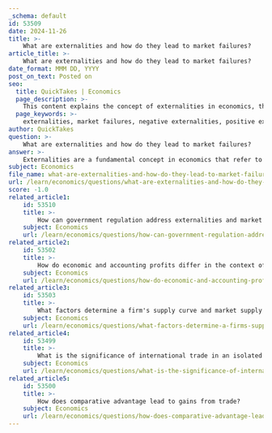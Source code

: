 ```yaml
---
_schema: default
id: 53509
date: 2024-11-26
title: >-
    What are externalities and how do they lead to market failures?
article_title: >-
    What are externalities and how do they lead to market failures?
date_format: MMM DD, YYYY
post_on_text: Posted on
seo:
  title: QuickTakes | Economics
  page_description: >-
    This content explains the concept of externalities in economics, their types (negative and positive), and how they contribute to market failures by affecting resource allocation and necessitating government intervention.
  page_keywords: >-
    externalities, market failures, negative externalities, positive externalities, economic consequences, production, consumption, health problems, pollution, education, resource allocation, government intervention, Pigovian taxes, social costs, private costs
author: QuickTakes
question: >-
    What are externalities and how do they lead to market failures?
answer: >-
    Externalities are a fundamental concept in economics that refer to the unintended consequences of economic activities on third parties who are not directly involved in the transaction or activity. They can be classified into two main categories: negative externalities, which impose costs on third parties, and positive externalities, which confer benefits.\n\n### Negative Externalities\nNegative externalities occur when the production or consumption of a good or service results in harmful effects on third parties. A classic example is pollution from a factory. When a factory produces goods, it may emit pollutants into the air or water, creating health problems for nearby residents who are not part of the production process. The factory does not bear the full cost of its production, leading to an overproduction of goods that generate these external costs. This misalignment between private costs (borne by the producer) and social costs (borne by society) can lead to market failures.\n\n### Positive Externalities\nConversely, positive externalities arise when the benefits of a good or service extend beyond the immediate consumer. For instance, education not only benefits the individual receiving it but also society at large through a more informed and productive populace. However, because the full benefits are not captured by the individual, there may be underproduction of educational services.\n\n### Market Failures\nExternalities lead to market failures because they disrupt the efficient allocation of resources. In a perfectly competitive market, prices reflect the true costs and benefits of goods and services. However, when externalities are present, the market price does not account for these additional costs or benefits. This results in:\n\n1. **Overproduction** of goods associated with negative externalities, as producers do not consider the external costs (e.g., pollution).\n2. **Underproduction** of goods associated with positive externalities, as consumers do not receive the full benefits (e.g., education).\n\n### Government Intervention\nTo address market failures caused by externalities, governments may implement policies such as Pigovian taxes, which are designed to internalize the external costs. For example, a tax on pollution can incentivize producers to reduce emissions, aligning private costs with social costs. However, identifying and agreeing on policies for internalizing these costs can be challenging, particularly on a global scale, as it involves complex negotiations and enforcement mechanisms.\n\nIn summary, externalities are a critical factor in understanding market failures, as they illustrate how individual actions can have broader societal impacts that are not reflected in market prices. Addressing these externalities is essential for achieving a more efficient and equitable economic system.
subject: Economics
file_name: what-are-externalities-and-how-do-they-lead-to-market-failures.md
url: /learn/economics/questions/what-are-externalities-and-how-do-they-lead-to-market-failures
score: -1.0
related_article1:
    id: 53510
    title: >-
        How can government regulation address externalities and market failures?
    subject: Economics
    url: /learn/economics/questions/how-can-government-regulation-address-externalities-and-market-failures
related_article2:
    id: 53502
    title: >-
        How do economic and accounting profits differ in the context of firm behavior?
    subject: Economics
    url: /learn/economics/questions/how-do-economic-and-accounting-profits-differ-in-the-context-of-firm-behavior
related_article3:
    id: 53503
    title: >-
        What factors determine a firm's supply curve and market supply curve?
    subject: Economics
    url: /learn/economics/questions/what-factors-determine-a-firms-supply-curve-and-market-supply-curve
related_article4:
    id: 53499
    title: >-
        What is the significance of international trade in an isolated economy?
    subject: Economics
    url: /learn/economics/questions/what-is-the-significance-of-international-trade-in-an-isolated-economy
related_article5:
    id: 53500
    title: >-
        How does comparative advantage lead to gains from trade?
    subject: Economics
    url: /learn/economics/questions/how-does-comparative-advantage-lead-to-gains-from-trade
---
```


&nbsp;